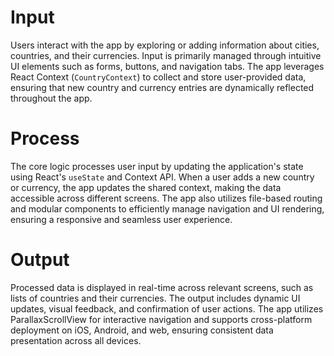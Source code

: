 # Input
Users interact with the app by exploring or adding information about cities, countries, and their currencies. Input is primarily managed through intuitive UI elements such as forms, buttons, and navigation tabs. The app leverages React Context (`CountryContext`) to collect and store user-provided data, ensuring that new country and currency entries are dynamically reflected throughout the app.

# Process
The core logic processes user input by updating the application's state using React's `useState` and Context API. When a user adds a new country or currency, the app updates the shared context, making the data accessible across different screens. The app also utilizes file-based routing and modular components to efficiently manage navigation and UI rendering, ensuring a responsive and seamless user experience.

# Output
Processed data is displayed in real-time across relevant screens, such as lists of countries and their currencies. The output includes dynamic UI updates, visual feedback, and confirmation of user actions. The app utilizes ParallaxScrollView for interactive navigation and supports cross-platform deployment on iOS, Android, and web, ensuring consistent data presentation across all devices. 